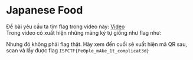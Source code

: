 # Japanese Food
Đề bài yêu cầu ta tìm flag trong video này:
[Video](https://youtu.be/N6pjpsWuwjQ) </br>
Trong video có xuất hiện những mảng ký tự giống như flag như:

Nhưng đó không phải flag thật. Hãy xem đến cuối sẽ xuất hiện mã QR sau, scan và lấy được flag `ISPCTF{Pe0ple_mAke_1t_complicat3d}`
